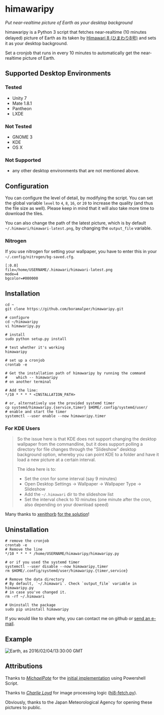 # himawaripy
*Put near-realtime picture of Earth as your desktop background*

himawaripy is a Python 3 script that fetches near-realtime (10 minutes delayed)
picture of Earth as its taken by
[Himawari 8 (ひまわり8号)](https://en.wikipedia.org/wiki/Himawari_8) and sets it
as your desktop background.

Set a cronjob that runs in every 10 minutes to automatically get the
near-realtime picture of Earth.

## Supported Desktop Environments
### Tested
* Unity 7
* Mate 1.8.1
* Pantheon
* LXDE

### Not Tested
* GNOME 3
* KDE
* OS X

### Not Supported
* any other desktop environments that are not mentioned above.

## Configuration
You can configure the level of detail, by modifying the script. You can set the
global variable `level` to `4`, `8`, `16`, or `20` to increase the quality (and
thus the file size as well). Please keep in mind that it will also take more
time to download the tiles.

You can also change the path of the latest picture, which is by default
`~/.himawari/himawari-latest.png`, by changing the `output_file` variable.

### Nitrogen
If you use nitrogen for setting your wallpaper, you have to enter this in your
`~/.config/nitrogen/bg-saved.cfg`.

    [:0.0]
    file=/home/USERNAME/.himawari/himawari-latest.png
    mode=4
    bgcolor=#000000

## Installation

    cd ~
    git clone https://github.com/boramalper/himawaripy.git
    
    # configure
    cd ~/himawaripy
    vi himawaripy.py
    
    # install
    sudo python setup.py install

    # test whether it's working
    himawaripy

    # set up a cronjob
    crontab -e

    # Get the installation path of himawaripy by running the command
    #    which -- himawaripy
    # on another terminal

    # Add the line:
    */10 * * * * <INSTALLATION_PATH>

    # or, alternatively use the provided systemd timer
    cp systemd/himawaripy.{service,timer} $HOME/.config/systemd/user/
    # enable and start the timer
    systemctl --user enable --now himawaripy.timer
    
### For KDE Users
> So the issue here is that KDE does not support changing the desktop wallpaper
> from the commandline, but it does support polling a directory for file changes
> through the "Slideshow" desktop background option, whereby you can point KDE
> to a folder and have it load a new picture at a certain interval.
>
> The idea here is to:
>
> * Set the cron for some interval (say 9 minutes)
> * Open Desktop Settings -> Wallpaper -> Wallpaper Type -> Slideshow
> * Add the `~/.himawari` dir to the slideshow list
> * Set the interval check to 10 minutes (one minute after the cron, also
>   depending on your download speed)

Many thanks to [xenithorb](https://github.com/xenithorb) [for the solution](https://github.com/xenithorb/himawaripy/commit/01d7c681ae7ce47f639672733d0f734574662833)!

## Uninstallation
    # remove the cronjob
    crontab -e
    # Remove the line
    */10 * * * * /home/USERNAME/himawaripy/himawaripy.py

    # or if you used the systemd timer
    systemctl --user disable --now himawaripy.timer
    rm $HOME/.config/systemd/user/himawaripy.{timer,service}

    # Remove the data directory
    # By default, `~/.himawari`. Check `output_file` variable in himawaripy.py
    # in case you've changed it.
    rm -rf ~/.himawari

    # Uninstall the package
    sudo pip uninstall himawaripy

If you would like to share why, you can contact me on github or
[send an e-mail](mailto:bora@boramalper.org).

## Example
![Earth, as 2016/02/04/13:30:00 GMT](http://i.imgur.com/4XA6WaM.jpg)
    
## Attributions
Thanks to *[MichaelPote](https://github.com/MichaelPote)* for the [initial
implementation](https://gist.github.com/MichaelPote/92fa6e65eacf26219022) using
Powershell Script.

Thanks to *[Charlie Loyd](https://github.com/celoyd)* for image processing logic
([hi8-fetch.py](https://gist.github.com/celoyd/39c53f824daef7d363db)).

Obviously, thanks to the Japan Meteorological Agency for opening these pictures
to public.
